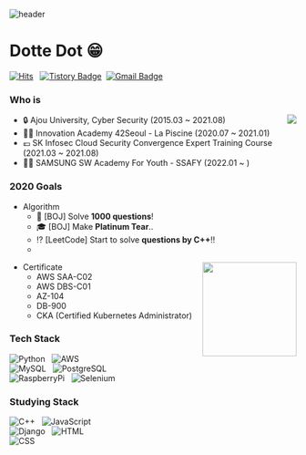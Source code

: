 ![header](https://capsule-render.vercel.app/api?type=transparent&color=auto&height=300&section=header&text=Onboarding&fontSize=100)


# Dotte Dot 😁
[![Hits](https://hits.seeyoufarm.com/api/count/incr/badge.svg?url=https%3A%2F%2Fgithub.com%2Fhaesoo9410&count_bg=%23EB8B10&title_bg=%23684327&icon=&icon_color=%23E7E7E7&title=VISIT&edge_flat=false)](https://github.com/tjdwlslrj) &nbsp;
[![Tistory Badge](https://img.shields.io/badge/Tech%20Blog-01A9DB?style=flat&logo=DPD&logoColor=white)](https://mr-dot.tistory.com/)&nbsp;
[![Gmail Badge](https://img.shields.io/badge/Gmail-D14836?style=flat&logo=Gmail&logoColor=white)](mailto:tjdwlslrj@gmail.com)


### Who is

<img align='right' src="http://mazassumnida.wtf/api/v2/generate_badge?boj=tjdwlslrj">

- 🔒 Ajou University, Cyber Security (2015.03 ~ 2021.08)
- 🐱‍💻 Innovation Academy 42Seoul - La Piscine (2020.07 ~ 2021.01)
- 💶 SK Infosec Cloud Security Convergence Expert Training Course (2021.03 ~ 2021.08)
- 🐱‍🏍 SAMSUNG SW Academy For Youth - SSAFY (2022.01 ~ )


### 2020 Goals


- Algorithm
  - 💯 [BOJ] Solve **1000 questions**!  
  - 🎓 [BOJ] Make **Platinum Tear**..
  - ⁉ [LeetCode] Start to solve **questions by C++**!!
  - 
<img align='right' src="https://github-readme-stats.vercel.app/api?username=tjdwlslrj" height="165">

- Certificate
  - AWS SAA-C02  
  - AWS DBS-C01  
  - AZ-104  
  - DB-900  
  - CKA (Certified Kubernetes Administrator)  


### Tech Stack

![Python](https://img.shields.io/badge/Python-3766AB?style=flat-square&logo=Python&logoColor=white) &nbsp;
![AWS](https://img.shields.io/badge/AWS-232F3E?style=flat-square&logo=amazonaws&logoColor=white)  
![MySQL](https://img.shields.io/badge/MySQL-4479A1?style=flat-square&logo=MySQL&logoColor=white) &nbsp;
![PostgreSQL](https://img.shields.io/badge/PostgreSQL-4169E1?style=flat-square&logo=postgreSQL&logoColor=white)  
![RaspberryPi](https://img.shields.io/badge/RaspberryPi-A22846?style=flat-square&logo=RaspberryPi&logoColor=white) &nbsp;
![Selenium](https://img.shields.io/badge/Selenium-43B02A?style=flat-square&logo=Selenium&logoColor=white)  


### Studying Stack

![C++](https://img.shields.io/badge/C++-3766AB?style=flat-square&logo=c%2B%2B&logoColor=white) &nbsp;
![JavaScript](https://img.shields.io/badge/JavaScript-F7DF1E?style=flat-square&logo=javascript&logoColor=white)  
![Django](https://img.shields.io/badge/Django-092E20?style=flat-square&logo=django&logoColor=white) &nbsp;
![HTML](https://img.shields.io/badge/HTML-E34F26?style=flat-square&logo=HTML5&logoColor=white)  
![CSS](https://img.shields.io/badge/CSS-1572B6?style=flat-square&logo=CSS3&logoColor=white)

